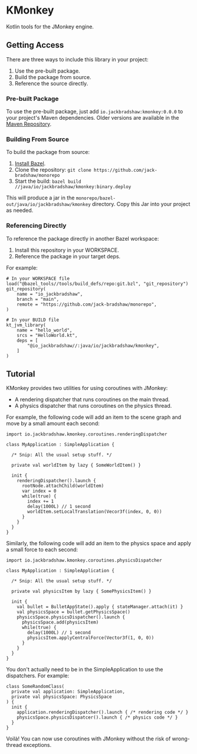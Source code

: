# KMonkey

Kotlin tools for the JMonkey engine.

## Getting Access

There are three ways to include this library in your project:

1. Use the pre-built package.
2. Build the package from source.
3. Reference the source directly.

### Pre-built Package

To use the pre-built package, just add `io.jackbradshaw:kmonkey:0.0.0` to your project's Maven dependencies. Older
versions are available in the [Maven Repository](https://search.maven.org/artifact/io.jackbradshaw/kmonkey).

### Building From Source

To build the package from source:

1. [Install Bazel](https://docs.bazel.build/versions/main/install.html).
2. Clone the repository: `git clone https://github.com/jack-bradshaw/monorepo`
3. Start the build: `bazel build //java/io/jackbradshaw/kmonkey:binary.deploy`

This will produce a jar in the `monorepo/bazel-out/java/io/jackbradshaw/kmonkey` directory. Copy this Jar into your
project as needed.

### Referencing Directly

To reference the package directly in another Bazel workspace:

1. Install this repository in your WORKSPACE.
2. Reference the package in your target deps.

For example:

```
# In your WORKSPACE file
load("@bazel_tools//tools/build_defs/repo:git.bzl", "git_repository")
git_repository(
    name = "io_jackbradshaw",
    branch = "main",
    remote = "https://github.com/jack-bradshaw/monorepo",
)

# In your BUILD file
kt_jvm_library(
    name = "hello_world",
    srcs = "HelloWorld.kt",
    deps = [
        "@io_jackbradshaw//:java/io/jackbradshaw/kmonkey",
    ]
)
```

## Tutorial

KMonkey provides two utilities for using coroutines with JMonkey:

- A rendering dispatcher that runs coroutines on the main thread.
- A physics dispatcher that runs coroutines on the physics thread.

For example, the following code will add an item to the scene graph and move by a small amount each second:

```
import io.jackbradshaw.kmonkey.coroutines.renderingDispatcher

class MyApplication : SimpleApplication {
  
  /* Snip: All the usual setup stuff. */
  
  private val worldItem by lazy { SomeWorldItem() }
  
  init {
    renderingDispatcher().launch {
      rootNode.attachChild(worldItem)
      var index = 0
      while(true) {
        index += 1
        delay(1000L) // 1 second
        worldItem.setLocalTranslation(Vecor3f(index, 0, 0))
      }
    }
  }
}
```

Similarly, the following code will add an item to the physics space and apply a small force to each second:

```
import io.jackbradshaw.kmonkey.coroutines.physicsDispatcher

class MyApplication : SimpleApplication {
  
  /* Snip: All the usual setup stuff. */
  
  private val physicsItem by lazy { SomePhysicsItem() }
  
  init {
    val bullet = BulletAppState().apply { stateManager.attach(it) }
    val physicsSpace = bullet.getPhysicsSpace()
    physicsSpace.physicsDispatcher().launch { 
      physicsSpace.add(physicsItem)
      while(true) {
        delay(1000L) // 1 second
        physicsItem.applyCentralForce(Vector3f(1, 0, 0))
      }
    }
  }
}
```

You don't actually need to be in the SimpleApplication to use the dispatchers. For example:

```
class SomeRandomClass(
  private val application: SimpleApplication,
  private val physicsSpace: PhysicsSpace
) {
  init {
    application.renderingDispatcher().launch { /* rendering code */ }
    physicsSpace.physicsDispatcer().launch { /* physics code */ }
  }
}

```

Voilà! You can now use coroutines with JMonkey without the risk of wrong-thread exceptions.